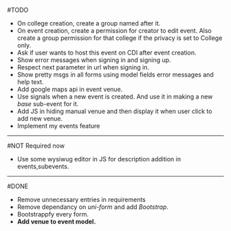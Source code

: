 #TODO

+ On college creation, create a group named after it.
+ On event creation, create a permission for creator to edit event. Also create a group permission for that college if the privacy is set to College only.
+ Ask if user wants to host this event on CDI after event creation.
+ Show error messages when signing in and signing up.
+ Respect next parameter in url when signing in.
+ Show pretty msgs in all forms using model fields error messages and help text.
+ Add google maps api in event venue.
+ Use signals when a new event is created. And use it in making a new *base* sub-event for it.
+ Add JS in hiding manual venue and then display it when user click to add new venue.
+ Implement my events feature

----
#NOT Required now

+ Use some wysiwug editor in JS for description addition in events,subevents.

----
#DONE

+ Remove unnecessary entries in requirements
+ Remove dependancy on *uni-form* and add *Bootstrap*.
+ Bootstrappfy every form.
+ **Add venue to event model.**
